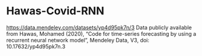 # Hawas-Covid-RNN
https://data.mendeley.com/datasets/yp4d95pk7n/3
Data publicly available from 
Hawas, Mohamed (2020), “Code for time-series forecasting by using a recurrent neural network model”, Mendeley Data, V3, doi: 10.17632/yp4d95pk7n.3
